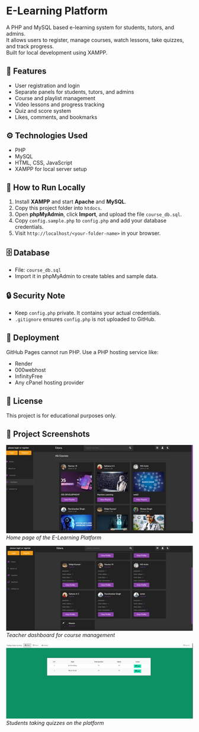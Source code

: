 # E-Learning Platform

A PHP and MySQL based e-learning system for students, tutors, and admins.  
It allows users to register, manage courses, watch lessons, take quizzes, and track progress.  
Built for local development using XAMPP.

## 🧩 Features
- User registration and login  
- Separate panels for students, tutors, and admins  
- Course and playlist management  
- Video lessons and progress tracking  
- Quiz and score system  
- Likes, comments, and bookmarks

## ⚙️ Technologies Used
- PHP  
- MySQL  
- HTML, CSS, JavaScript  
- XAMPP for local server setup

## 🚀 How to Run Locally
1. Install **XAMPP** and start **Apache** and **MySQL**.  
2. Copy this project folder into `htdocs`.  
3. Open **phpMyAdmin**, click **Import**, and upload the file `course_db.sql`.  
4. Copy `config.sample.php` to `config.php` and add your database credentials.  
5. Visit `http://localhost/<your-folder-name>` in your browser.

## 🗄️ Database
- File: `course_db.sql`  
- Import it in phpMyAdmin to create tables and sample data.

## 🔒 Security Note
- Keep `config.php` private. It contains your actual credentials.  
- `.gitignore` ensures `config.php` is not uploaded to GitHub.

## 📢 Deployment
GitHub Pages cannot run PHP. Use a PHP hosting service like:
- Render  
- 000webhost  
- InfinityFree  
- Any cPanel hosting provider

## 📄 License
This project is for educational purposes only.

## 📸 Project Screenshots

![Home Page](images/homepage.jpg)
*Home page of the E-Learning Platform*

![Teacher Section](images/teacher-section.jpg)
*Teacher dashboard for course management*

![Quiz Interface](images/quiz-interface.jpg)
*Students taking quizzes on the platform*

